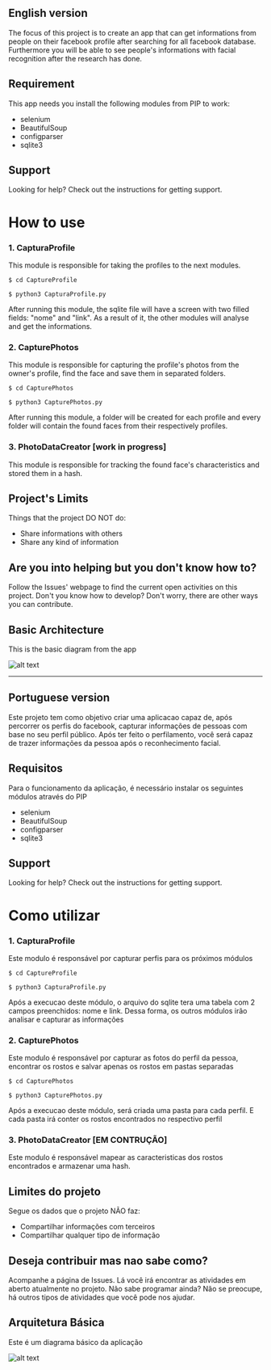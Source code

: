 ## English version
The focus of this project is to create an app that can get informations from people on their facebook profile after searching for all facebook database.
Furthermore you will be able to see people's informations with facial recognition after the research has done.

## Requirement
This app needs you install the following modules from PIP to work:
- selenium
- BeautifulSoup
- configparser
- sqlite3

## Support
Looking for help? Check out the instructions for getting support.

# How to use
### 1. CapturaProfile
This module is responsible for taking the profiles to the next modules.

```console
$ cd CaptureProfile
```
```console
$ python3 CapturaProfile.py
```

After running this module, the sqlite file will have a screen with two filled fields: "nome" and "link". As a result of it, the other modules will analyse and get the informations.

### 2. CapturePhotos
This module is responsible for capturing the profile's photos from the owner's profile, find the face and save them in separated folders.

```console
$ cd CapturePhotos
```
```console
$ python3 CapturePhotos.py
```

After running this module, a folder will be created for each profile and every folder will contain the found faces from their respectively profiles. 

### 3. PhotoDataCreator [work in progress]
This module is responsible for tracking the found face's characteristics and stored them in a hash.

## Project's Limits
Things that the project DO NOT do:
- Share informations with others
- Share any kind of information


## Are you into helping but you don't know how to?

Follow the Issues' webpage to find the current open activities on this project.
Don't you know how to develop? Don't worry, there are other ways you can contribute.

## Basic Architecture
This is the basic diagram from the app

![alt text](https://raw.githubusercontent.com/hugohfsouza/GodEye/main/Documentation/DiagramGodEye.png?raw=true)

---

## Portuguese version
Este projeto tem como objetivo criar uma aplicacao capaz de, após percorrer os perfis do facebook, capturar informações de pessoas com base no seu perfil público. Após ter feito o perfilamento, você será capaz de trazer informações da pessoa após o reconhecimento facial. 

## Requisitos
Para o funcionamento da aplicação, é necessário instalar os seguintes módulos através do PIP
- selenium
- BeautifulSoup
- configparser
- sqlite3

## Support
Looking for help? Check out the instructions for getting support.


# Como utilizar
### 1. CapturaProfile
Este modulo é responsável por capturar perfis para os próximos módulos

```console
$ cd CaptureProfile
```
```console
$ python3 CapturaProfile.py
```

Após a execucao deste módulo, o arquivo do sqlite tera uma tabela com 2 campos preenchidos: nome e link. Dessa forma, os outros módulos irão analisar e capturar as informações 


### 2. CapturePhotos
Este modulo é responsável por capturar as fotos do perfil da pessoa, encontrar os rostos e salvar apenas os rostos em pastas separadas

```console
$ cd CapturePhotos
```
```console
$ python3 CapturePhotos.py
```

Após a execucao deste módulo, será criada uma pasta para cada perfil. E cada pasta irá conter os rostos encontrados no respectivo perfil

### 3. PhotoDataCreator [EM CONTRUÇÃO]
Este modulo é responsável mapear as caracteristicas dos rostos encontrados e armazenar uma hash.


## Limites do projeto
Segue os dados que o projeto NÃO faz:
- Compartilhar informações com terceiros
- Compartilhar qualquer tipo de informação


## Deseja contribuir mas nao sabe como?

Acompanhe a página de Issues. Lá você irá encontrar as atividades em aberto atualmente no projeto. 
Não sabe programar ainda? Não se preocupe, há outros tipos de atividades que você pode nos ajudar. 


## Arquitetura Básica
Este é um diagrama básico da aplicação

![alt text](https://raw.githubusercontent.com/hugohfsouza/GodEye/main/Documentation/DiagramGodEye.png?raw=true)
